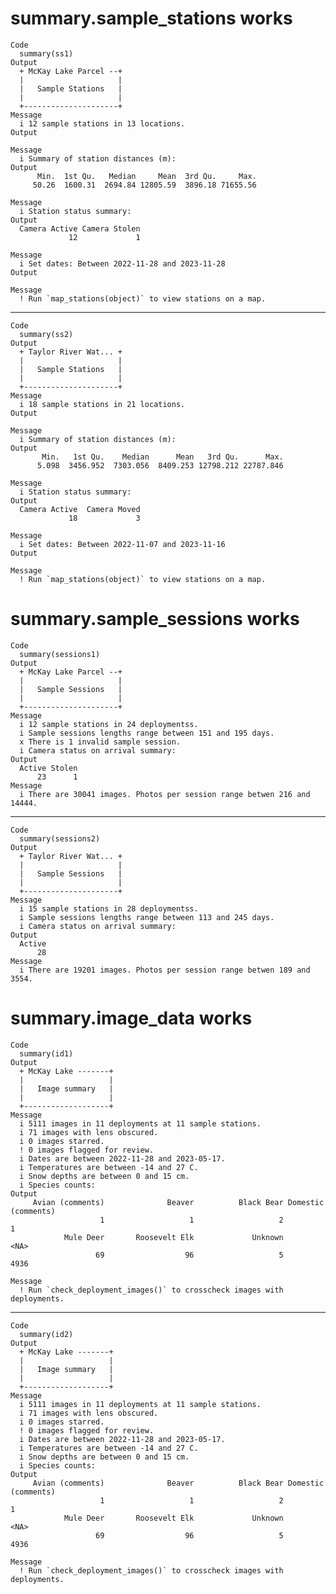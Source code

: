 # summary.sample_stations works

    Code
      summary(ss1)
    Output
      + McKay Lake Parcel --+
      |                     |
      |   Sample Stations   |
      |                     |
      +---------------------+
    Message
      i 12 sample stations in 13 locations.
    Output
      
    Message
      i Summary of station distances (m):
    Output
          Min.  1st Qu.   Median     Mean  3rd Qu.     Max. 
         50.26  1600.31  2694.84 12805.59  3896.18 71655.56 
      
    Message
      i Station status summary:
    Output
      Camera Active Camera Stolen 
                 12             1 
      
    Message
      i Set dates: Between 2022-11-28 and 2023-11-28
    Output
      
    Message
      ! Run `map_stations(object)` to view stations on a map.

---

    Code
      summary(ss2)
    Output
      + Taylor River Wat... +
      |                     |
      |   Sample Stations   |
      |                     |
      +---------------------+
    Message
      i 18 sample stations in 21 locations.
    Output
      
    Message
      i Summary of station distances (m):
    Output
           Min.   1st Qu.    Median      Mean   3rd Qu.      Max. 
          5.098  3456.952  7303.056  8409.253 12798.212 22787.846 
      
    Message
      i Station status summary:
    Output
      Camera Active  Camera Moved 
                 18             3 
      
    Message
      i Set dates: Between 2022-11-07 and 2023-11-16
    Output
      
    Message
      ! Run `map_stations(object)` to view stations on a map.

# summary.sample_sessions works

    Code
      summary(sessions1)
    Output
      + McKay Lake Parcel --+
      |                     |
      |   Sample Sessions   |
      |                     |
      +---------------------+
    Message
      i 12 sample stations in 24 deploymentss.
      i Sample sessions lengths range between 151 and 195 days.
      x There is 1 invalid sample session.
      i Camera status on arrival summary:
    Output
      Active Stolen 
          23      1 
    Message
      i There are 30041 images. Photos per session range betwen 216 and 14444.

---

    Code
      summary(sessions2)
    Output
      + Taylor River Wat... +
      |                     |
      |   Sample Sessions   |
      |                     |
      +---------------------+
    Message
      i 15 sample stations in 28 deploymentss.
      i Sample sessions lengths range between 113 and 245 days.
      i Camera status on arrival summary:
    Output
      Active 
          28 
    Message
      i There are 19201 images. Photos per session range betwen 189 and 3554.

# summary.image_data works

    Code
      summary(id1)
    Output
      + McKay Lake -------+
      |                   |
      |   Image summary   |
      |                   |
      +-------------------+
    Message
      i 5111 images in 11 deployments at 11 sample stations.
      i 71 images with lens obscured.
      i 0 images starred.
      ! 0 images flagged for review.
      i Dates are between 2022-11-28 and 2023-05-17.
      i Temperatures are between -14 and 27 C.
      i Snow depths are between 0 and 15 cm.
      i Species counts:
    Output
         Avian (comments)              Beaver          Black Bear Domestic (comments) 
                        1                   1                   2                   1 
                Mule Deer       Roosevelt Elk             Unknown                <NA> 
                       69                  96                   5                4936 
      
    Message
      ! Run `check_deployment_images()` to crosscheck images with deployments.

---

    Code
      summary(id2)
    Output
      + McKay Lake -------+
      |                   |
      |   Image summary   |
      |                   |
      +-------------------+
    Message
      i 5111 images in 11 deployments at 11 sample stations.
      i 71 images with lens obscured.
      i 0 images starred.
      ! 0 images flagged for review.
      i Dates are between 2022-11-28 and 2023-05-17.
      i Temperatures are between -14 and 27 C.
      i Snow depths are between 0 and 15 cm.
      i Species counts:
    Output
         Avian (comments)              Beaver          Black Bear Domestic (comments) 
                        1                   1                   2                   1 
                Mule Deer       Roosevelt Elk             Unknown                <NA> 
                       69                  96                   5                4936 
      
    Message
      ! Run `check_deployment_images()` to crosscheck images with deployments.

